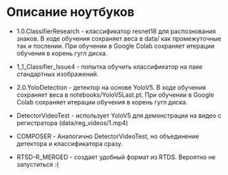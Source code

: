 
# Описание ноутбуков

* 1.0.ClassifierResearch - классификатор resnet18 для распознования знаков. В ходе обучения сохраняет веса в data/ как промежуточные так и послении. При обучении в Google Colab сохраняет итерации обучения в корень гугл диска.
* 1_1_Classifier_Issue4 - попытка обучить классификатор на паке стандартных изображений.

* 2.0.YoloDetection - детектор на основе YoloV5. В ходе обучения сохраняет веса в notebooks/YoloV5Last.pt. При обучении в Google Colab сохраняет итерации обучения в корень гугл диска.
* DetectorVideoTest - использует YoloV5 для демонстрации на видео с регистратора (data/reg_videos/1.mp4)
* COMPOSER - Аналогично DetectorVideoTest, но объединение детектора и классификатора сразу.
* RTSD-R_MERGED - создает удобный формат из RTDS. Вероятно не запуститься :(
